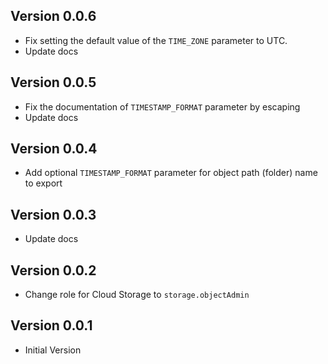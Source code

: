 ## Version 0.0.6

- Fix setting the default value of the `TIME_ZONE` parameter to UTC.
- Update docs

## Version 0.0.5

- Fix the documentation of `TIMESTAMP_FORMAT` parameter by escaping
- Update docs

## Version 0.0.4

- Add optional `TIMESTAMP_FORMAT` parameter for object path (folder) name to export

## Version 0.0.3

- Update docs

## Version 0.0.2

- Change role for Cloud Storage to `storage.objectAdmin`

## Version 0.0.1

- Initial Version
